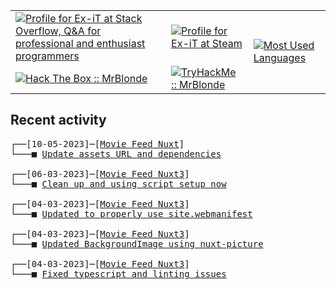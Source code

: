 <table>
    <tr>
        <td>
            <a href="https://stackoverflow.com/users/3351720/ex-it">
                <img alt="Profile for Ex-iT at Stack Overflow, Q&amp;A for professional and enthusiast programmers" src="https://stackoverflow.com/users/flair/3351720.png?theme=dark" />
            </a>
        </td>
        <td>
            <a href="https://steamcommunity.com/id/Ex-iT">
                <img alt="Profile for Ex-iT at Steam" src="https://steamcommunity-a.akamaihd.net/public/shared/images/header/globalheader_logo.png" />
            </a>
        </td>
        <td rowspan="2">
            <a href="https://github.com/Ex-iT/">
                <img alt="Most Used Languages" src="https://github-readme-stats.vercel.app/api/top-langs/?username=ex-it&layout=compact&theme=algolia" />
            </a>
        </td>
    </tr>
    <tr>
        <td>
            <a href="https://app.hackthebox.eu/profile/169430">
                <img alt="Hack The Box :: MrBlonde" src="https://www.hackthebox.eu/badge/image/169430" />
            </a>
        </td>
        <td>
            <a href="https://tryhackme.com/p/MrBlonde/">
                <img alt="TryHackMe :: MrBlonde" src="https://ishetaldonderdag.nl/proxy/thm" />
            </a>
        </td>
    </tr>
</table>

<h2>Recent activity</h2>

<pre>
┌──[10-05-2023]─[<a href="https://github.com/Ex-iT/movie-feed-nuxt">Movie Feed Nuxt</a>]
└───■ <a href="https://github.com/Ex-iT/movie-feed-nuxt/commit/3ee5be35aebebf18bfb7a39ad7d2446603714f2b">Update assets URL and dependencies</a><br />
┌──[06-03-2023]─[<a href="https://github.com/Ex-iT/movie-feed-nuxt3">Movie Feed Nuxt3</a>]
└───■ <a href="https://github.com/Ex-iT/movie-feed-nuxt3/commit/a73cd7b31a48e7245c623e4edd6f7c651edd6d47">Clean up and using script setup now</a><br />
┌──[04-03-2023]─[<a href="https://github.com/Ex-iT/movie-feed-nuxt3">Movie Feed Nuxt3</a>]
└───■ <a href="https://github.com/Ex-iT/movie-feed-nuxt3/commit/8777170036c0c03fb0ccf914673cd2fbab48adc4">Updated to properly use site.webmanifest</a><br />
┌──[04-03-2023]─[<a href="https://github.com/Ex-iT/movie-feed-nuxt3">Movie Feed Nuxt3</a>]
└───■ <a href="https://github.com/Ex-iT/movie-feed-nuxt3/commit/753ad5ca224f4951d1e6887bef7da92ea7e79b6e">Updated BackgroundImage using nuxt-picture</a><br />
┌──[04-03-2023]─[<a href="https://github.com/Ex-iT/movie-feed-nuxt3">Movie Feed Nuxt3</a>]
└───■ <a href="https://github.com/Ex-iT/movie-feed-nuxt3/commit/3622ad3d5e1945b15d65f1be73714bdbbe0a2ab8">Fixed typescript and linting issues</a><br />
</pre>